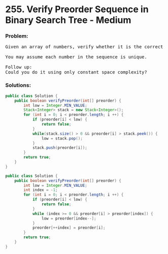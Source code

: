 # 255. Verify Preorder Sequence in Binary Search Tree -  Medium

### Problem:

<pre>
Given an array of numbers, verify whether it is the correct preorder traversal sequence of a binary search tree.

You may assume each number in the sequence is unique.

Follow up:
Could you do it using only constant space complexity?
</pre>

### Solutions:

```java
public class Solution {
    public boolean verifyPreorder(int[] preorder) {
        int low = Integer.MIN_VALUE;
        Stack<Integer> stack = new Stack<Integer>();
        for (int i = 0; i < preorder.length; i ++) {
            if (preorder[i] < low) {
                return false;
            }
            while(stack.size() > 0 && preorder[i] > stack.peek()) {
                low = stack.pop();
            }
            stack.push(preorder[i]);
        }
        return true;
    }
}
```

```java
public class Solution {
    public boolean verifyPreorder(int[] preorder) {
        int low = Integer.MIN_VALUE;
        int index = -1;
        for (int i = 0; i < preorder.length; i ++) {
            if (preorder[i] < low) {
                return false;
            }
            while (index >= 0 && preorder[i] > preorder[index]) {
                low = preorder[index--];
            }
            preorder[++index] = preorder[i];
        }
        return true;
    }
}
```